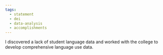 ```yaml
---
tags:
  - statement
  - dei
  - data-analysis
  - accomplishments
---
```

I discovered a lack of student language data and worked with the college to develop comprehensive language use data.